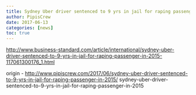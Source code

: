 ```yaml
---
title: Sydney Uber driver sentenced to 9 yrs in jail for raping passenger in 2015
author: PipisCrew
date: 2017-06-13
categories: [news]
toc: true
---
```


http://www.business-standard.com/article/international/sydney-uber-driver-sentenced-to-9-yrs-in-jail-for-raping-passenger-in-2015-117061300176_1.html

origin - http://www.pipiscrew.com/2017/06/sydney-uber-driver-sentenced-to-9-yrs-in-jail-for-raping-passenger-in-2015/ sydney-uber-driver-sentenced-to-9-yrs-in-jail-for-raping-passenger-in-2015